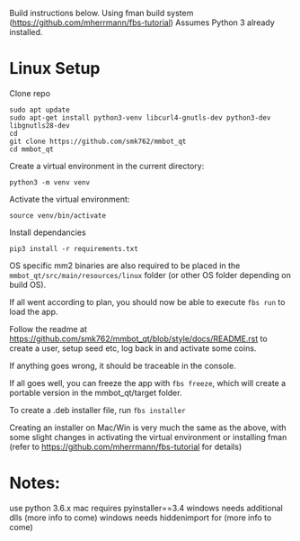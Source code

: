 Build instructions below. Using fman build system (https://github.com/mherrmann/fbs-tutorial)
Assumes Python 3 already installed.

# Linux Setup

Clone repo
```
sudo apt update 
sudo apt-get install python3-venv libcurl4-gnutls-dev python3-dev libgnutls28-dev
cd
git clone https://github.com/smk762/mmbot_qt
cd mmbot_qt
```

Create a virtual environment in the current directory:

`python3 -m venv venv`

Activate the virtual environment:

`source venv/bin/activate`

Install dependancies

`pip3 install -r requirements.txt`

OS specific mm2 binaries are also required to be placed in the `mmbot_qt/src/main/resources/linux` folder (or other OS folder depending on build OS).

If all went according to plan, you should now be able to execute `fbs run` to load the app.

Follow the readme at https://github.com/smk762/mmbot_qt/blob/style/docs/README.rst to create a user, setup seed etc, log back in and activate some coins. 

If anything goes wrong, it should be traceable in the console.

If all goes well, you can freeze the app with `fbs freeze`, which will create a portable version in the mmbot_qt/target folder.

To create a .deb installer file, run `fbs installer`

Creating an installer on Mac/Win is very much the same as the above, with some slight changes in activating the virtual environment or installing fman (refer to https://github.com/mherrmann/fbs-tutorial for details)


# Notes:
use python 3.6.x
mac requires pyinstaller==3.4
windows needs additional dlls (more info to come)
windows needs hiddenimport for (more info to come)
